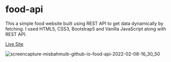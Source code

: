 # food-api

This a simple food website built using REST API to get data dynamically by fetching. I used HTML5, CSS3, Bootstrap5 and  Vanilla JavaScript along with REST API.

[Live Site](https://misbahmuib.github.io/food-api/)

![screencapture-misbahmuib-github-io-food-api-2022-02-08-16_30_50](https://user-images.githubusercontent.com/45326654/152972775-86741a88-8746-45b5-a249-2d395eae0d9a.png)


